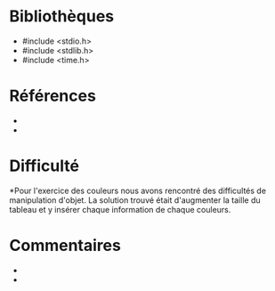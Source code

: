 # Bibliothèques
* #include <stdio.h>
* #include <stdlib.h>
* #include <time.h>

# Références
*
*

# Difficulté
*Pour l'exercice des couleurs nous avons rencontré des difficultés de manipulation d'objet. La solution trouvé était d'augmenter la taille du tableau et y insérer chaque information de chaque couleurs.

# Commentaires
* 
* 

